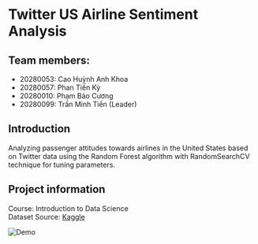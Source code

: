 # Twitter US Airline Sentiment Analysis

## Team members:

+ 20280053: Cao Huỳnh Anh Khoa
+ 20280057: Phan Tiến Kỳ
+ 20280010: Phạm Bảo Cương
+ 20280099: Trần Minh Tiến (Leader)

## Introduction

Analyzing passenger attitudes towards airlines in the United States based on Twitter data using the Random Forest algorithm with RandomSearchCV technique for tuning parameters.

## Project information
Course: Introduction to Data Science <br />
Dataset Source: [Kaggle](https://www.kaggle.com/datasets/crowdflower/twitter-airline-sentiment)
<br />

![Demo](https://camo.githubusercontent.com/00cfb881f0586b4020cae85e98743ac9d4617aa1e393dbdc1020eabce23404d9/68747470733a2f2f63646e2e6472696262626c652e636f6d2f75736572732f3834363230372f73637265656e73686f74732f373631373139372f6d656469612f65383761393233373638383436626331326630303533396436366538303933312e676966) 
